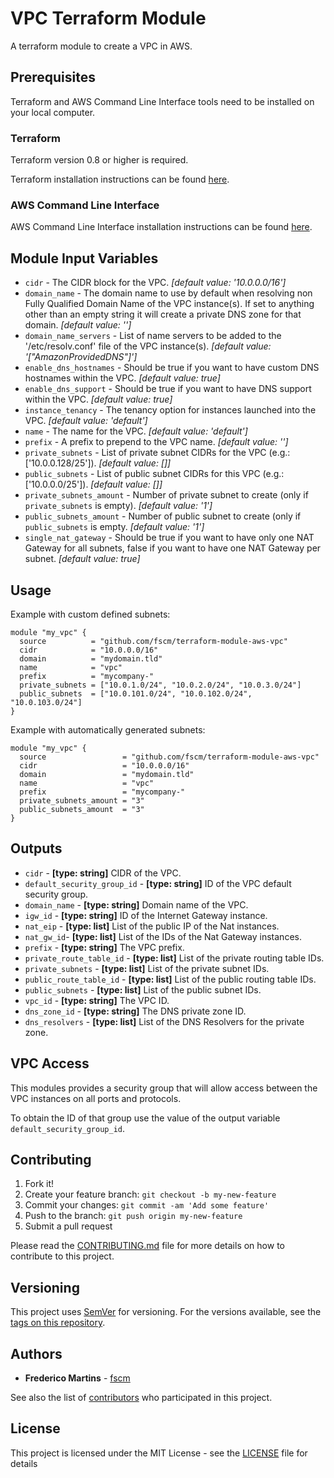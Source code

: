 # VPC Terraform Module

A terraform module to create a VPC in AWS.

## Prerequisites

Terraform and AWS Command Line Interface tools need to be installed on your
local computer.

### Terraform

Terraform version 0.8 or higher is required.

Terraform installation instructions can be found
[here](https://www.terraform.io/intro/getting-started/install.html).

### AWS Command Line Interface

AWS Command Line Interface installation instructions can be found [here](http://docs.aws.amazon.com/cli/latest/userguide/installing.html).

## Module Input Variables

- `cidr` - The CIDR block for the VPC. *[default value: '10.0.0.0/16']*
- `domain_name` - The domain name to use by default when resolving non Fully Qualified Domain Name of the VPC instance(s). If set to anything other than an empty string it will create a private DNS zone for that domain. *[default value: '']*
- `domain_name_servers` - List of name servers to be added to the '/etc/resolv.conf' file of the VPC instance(s). *[default value: '["AmazonProvidedDNS"]']*
- `enable_dns_hostnames` - Should be true if you want to have custom DNS hostnames within the VPC. *[default value: true]*
- `enable_dns_support` - Should be true if you want to have DNS support within the VPC. *[default value: true]*
- `instance_tenancy` - The tenancy option for instances launched into the VPC. *[default value: 'default']*
- `name` - The name for the VPC. *[default value: 'default']*
- `prefix` - A prefix to prepend to the VPC name. *[default value: '']*
- `private_subnets` - List of private subnet CIDRs for the VPC (e.g.: ['10.0.0.128/25']). *[default value: []]*
- `public_subnets` - List of public subnet CIDRs for this VPC (e.g.: ['10.0.0.0/25']). *[default value: []]*
- `private_subnets_amount` - Number of private subnet to create (only if `private_subnets` is empty). *[default value: '1']*
- `public_subnets_amount` - Number of public subnet to create (only if `public_subnets` is empty. *[default value: '1']*
- `single_nat_gateway` - Should be true if you want to have only one NAT Gateway for all subnets, false if you want to have one NAT Gateway per subnet. *[default value: true]*

## Usage

Example with custom defined subnets:

```hcl
module "my_vpc" {
  source          = "github.com/fscm/terraform-module-aws-vpc"
  cidr            = "10.0.0.0/16"
  domain          = "mydomain.tld"
  name            = "vpc"
  prefix          = "mycompany-"
  private_subnets = ["10.0.1.0/24", "10.0.2.0/24", "10.0.3.0/24"]
  public_subnets  = ["10.0.101.0/24", "10.0.102.0/24", "10.0.103.0/24"]
}
```

Example with automatically generated subnets:

```hcl
module "my_vpc" {
  source                 = "github.com/fscm/terraform-module-aws-vpc"
  cidr                   = "10.0.0.0/16"
  domain                 = "mydomain.tld"
  name                   = "vpc"
  prefix                 = "mycompany-"
  private_subnets_amount = "3"
  public_subnets_amount  = "3"
}
```

## Outputs

- `cidr` - **[type: string]** CIDR of the VPC.
- `default_security_group_id` - **[type: string]** ID of the VPC default security group.
- `domain_name` - **[type: string]** Domain name of the VPC.
- `igw_id` - **[type: string]** ID of the Internet Gateway instance.
- `nat_eip` - **[type: list]** List of the public IP of the Nat instances.
- `nat_gw_id`- **[type: list]** List of the IDs of the Nat Gateway instances.
- `prefix` - **[type: string]** The VPC prefix.
- `private_route_table_id` - **[type: list]** List of the private routing table IDs.
- `private_subnets` - **[type: list]** List of the private subnet IDs.
- `public_route_table_id` - **[type: list]** List of the public routing table IDs.
- `public_subnets` - **[type: list]** List of the public subnet IDs.
- `vpc_id` - **[type: string]** The VPC ID.
- `dns_zone_id` - **[type: string]** The DNS private zone ID.
- `dns_resolvers` - **[type: list]** List of the DNS Resolvers for the private zone.

## VPC Access

This modules provides a security group that will allow access between the VPC
instances on all ports and protocols.

To obtain the ID of that group use the value of the output variable
`default_security_group_id`.

## Contributing

1. Fork it!
2. Create your feature branch: `git checkout -b my-new-feature`
3. Commit your changes: `git commit -am 'Add some feature'`
4. Push to the branch: `git push origin my-new-feature`
5. Submit a pull request

Please read the [CONTRIBUTING.md](CONTRIBUTING.md) file for more details on how
to contribute to this project.

## Versioning

This project uses [SemVer](http://semver.org/) for versioning. For the versions
available, see the [tags on this repository](https://github.com/fscm/terraform-module-aws-vpc/tags).

## Authors

* **Frederico Martins** - [fscm](https://github.com/fscm)

See also the list of [contributors](https://github.com/fscm/terraform-module-aws-vpc/contributors)
who participated in this project.

## License

This project is licensed under the MIT License - see the [LICENSE](LICENSE)
file for details
